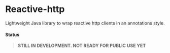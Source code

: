 # Reactive-http

Lightweight Java library to wrap reactive http clients in an annotations style.

#### Status
> **STILL IN DEVELOPMENT. NOT READY FOR PUBLIC USE YET**
